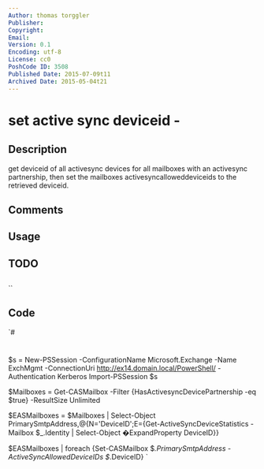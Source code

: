 ```yaml
---
Author: thomas torggler
Publisher: 
Copyright: 
Email: 
Version: 0.1
Encoding: utf-8
License: cc0
PoshCode ID: 3508
Published Date: 2015-07-09t11
Archived Date: 2015-05-04t21
---
```


# set active sync deviceid - 

## Description

get deviceid of all activesync devices for all mailboxes with an activesync partnership, then set the mailboxes activesyncalloweddeviceids to the retrieved deviceid.

## Comments



## Usage



## TODO



## 

``

## Code

`#
 #
 $s = New-PSSession -ConfigurationName Microsoft.Exchange -Name ExchMgmt -ConnectionUri http://ex14.domain.local/PowerShell/ -Authentication Kerberos
 Import-PSSession $s
 
 $Mailboxes = Get-CASMailbox -Filter {HasActivesyncDevicePartnership -eq $true} -ResultSize Unlimited
 
 $EASMailboxes = $Mailboxes | Select-Object PrimarySmtpAddress,@{N='DeviceID';E={Get-ActiveSyncDeviceStatistics -Mailbox $_.Identity | Select-Object �ExpandProperty DeviceID}}
 
 $EASMailboxes | foreach {Set-CASMailbox $_.PrimarySmtpAddress -ActiveSyncAllowedDeviceIDs $_.DeviceID}
`

